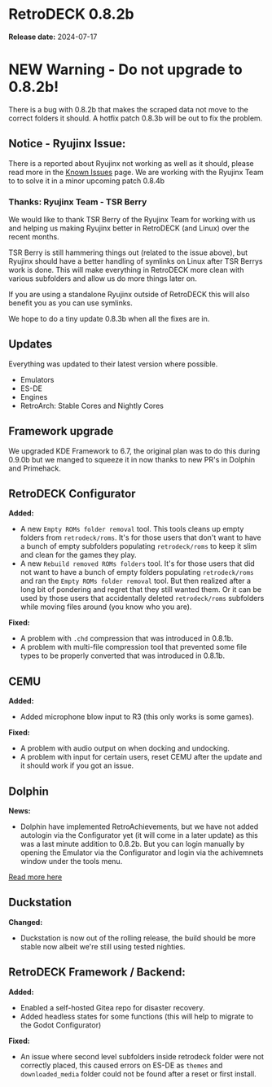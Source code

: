 # RetroDECK 0.8.2b

**Release date:** 2024-07-17

# NEW Warning - Do not upgrade to 0.8.2b!

There is a bug with 0.8.2b that makes the scraped data not move to the correct folders it should. A hotfix patch 0.8.3b will be out to fix the problem.

## Notice - Ryujinx Issue:
There is a reported about Ryujinx not working as well as it should, please read more in the [Known Issues](../../wiki_bugs/known-issues.md) page. We are working with the Ryujinx Team to to solve it in a minor upcoming patch 0.8.4b

### Thanks: Ryujinx Team - TSR Berry

We would like to thank TSR Berry of the Ryujinx Team for working with us and helping us making Ryujinx better in RetroDECK (and Linux) over the recent months.

TSR Berry is still hammering things out (related to the issue above), but Ryujinx should have a better handling of symlinks on Linux after TSR Berrys work is done. This will make everything in RetroDECK more clean with various subfolders and allow us do more things later on.

If you are using a standalone Ryujinx outside of RetroDECK this will also benefit you as you can use symlinks.

We hope to do a tiny update 0.8.3b when all the fixes are in.

## Updates

Everything was updated to their latest version where possible.

- Emulators
- ES-DE
- Engines
- RetroArch: Stable Cores and Nightly Cores

## Framework upgrade

We upgraded KDE Framework to 6.7, the original plan was to do this during 0.9.0b but we manged to squeeze it in now thanks to new PR's in Dolphin and Primehack.

## RetroDECK Configurator

**Added:**

- A new `Empty ROMs folder removal` tool. This tools cleans up empty folders from `retrodeck/roms`. It's for those users that don't want to have a bunch of empty subfolders populating `retrodeck/roms` to keep it slim and clean for the games they play.
- A new `Rebuild removed ROMs folders` tool. It's for those users that did not want to have a bunch of empty folders populating `retrodeck/roms` and ran the `Empty ROMs folder removal` tool. But then realized after a long bit of pondering and regret that they still wanted them. Or it can be used by those users that accidentally deleted `retrodeck/roms` subfolders while moving files around (you know who you are).

**Fixed:**

- A problem with `.chd` compression that was introduced in 0.8.1b.
- A problem with multi-file compression tool that prevented some file types to be properly converted that was introduced in 0.8.1b.

## CEMU


**Added:**

- Added microphone blow input to R3 (this only works is some games).

**Fixed:**

- A problem with audio output on when docking and undocking.
- A problem with input for certain users, reset CEMU after the update and it should work if you got an issue.

## Dolphin

**News:**

- Dolphin have implemented RetroAchievements, but we have not added autologin via the Configurator yet (it will come in a later update) as this was a last minute addition to 0.8.2b. But you can login manually by opening the Emulator via the Configurator and login via the achivemnets window under the tools menu.

[Read more here](https://dolphin-emu.org/blog/2024/07/15/unlocked-retroachievements-come-dolphin/)


## Duckstation

**Changed:**

- Duckstation is now out of the rolling release, the build should be more stable now albeit we're still using tested nighties.



##  RetroDECK Framework / Backend:

**Added:**

- Enabled a self-hosted Gitea repo for disaster recovery.
- Added headless states for some functions (this will help to migrate to the Godot Configurator)

**Fixed:**

- An issue where second level subfolders inside retrodeck folder were not correctly placed, this caused errors on ES-DE as `themes` and `downloaded_media` folder could not be found after a reset or first install.

